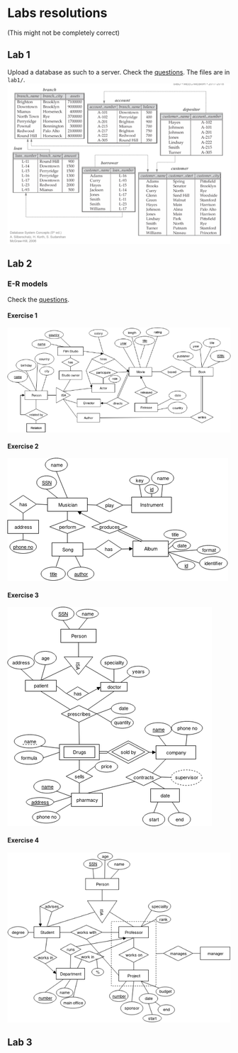 # Labs resolutions
(This might not be completely correct)

## Lab 1 
Upload a database as such to a server. Check the [questions](https://github.com/Mrrvm/Database-Course/blob/master/Labs/lab_questions/lab01_en.pdf). The files are in `lab1/`.
<a>
  <img src="https://github.com/Mrrvm/Database-Course/blob/master/Labs/lab1/bank.png">
</a>

## Lab 2
### E-R models
Check the [questions](https://github.com/Mrrvm/Database-Course/blob/master/Labs/lab_questions/lab02_en.pdf).
#### Exercise 1
<a>
  <img src="https://github.com/Mrrvm/Database-Course/blob/master/Labs/lab2/lab2ex1.png">
</a>

#### Exercise 2
<a>
  <img src="https://github.com/Mrrvm/Database-Course/blob/master/Labs/lab2/lab2ex2.png">
</a>

#### Exercise 3
<a>
  <img src="https://github.com/Mrrvm/Database-Course/blob/master/Labs/lab2/lab2ex3.png">
</a>

#### Exercise 4
<a>
  <img src="https://github.com/Mrrvm/Database-Course/blob/master/Labs/lab2/lab2ex4.png">
</a>

## Lab 3

